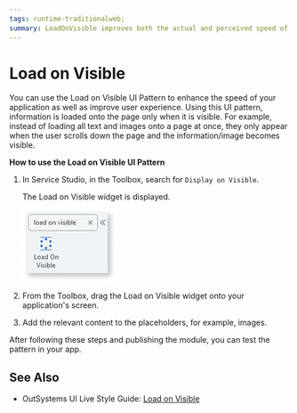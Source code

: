 ```yaml
---
tags: runtime-traditionalweb; 
summary: LoadOnVisible improves both the actual and perceived speed of your application.
---
```


# Load on Visible 

You can use the Load on Visible UI Pattern to enhance the speed of your application as well as improve  user experience. Using this UI pattern,  information is loaded onto the page only when it is visible. For example, instead of loading all text and images onto a page at once, they only appear when the user scrolls down the page and the information/image becomes visible.

**How to use the Load on Visible UI Pattern**

1. In Service Studio, in the Toolbox, search for `Display on Visible`. 

    The Load on Visible widget is displayed.

     ![](<images/loadonvisible-image-3.png>)
  
1. From the Toolbox, drag the Load on Visible widget onto your application's screen. 

1. Add the relevant content to the placeholders, for example, images.

After following these steps and publishing the module, you can test the pattern in your app.

## See Also
* OutSystems UI Live Style Guide: [Load on Visible](https://outsystemsui.outsystems.com/WebStyleGuidePreview/LoadOnVisible.aspx)
